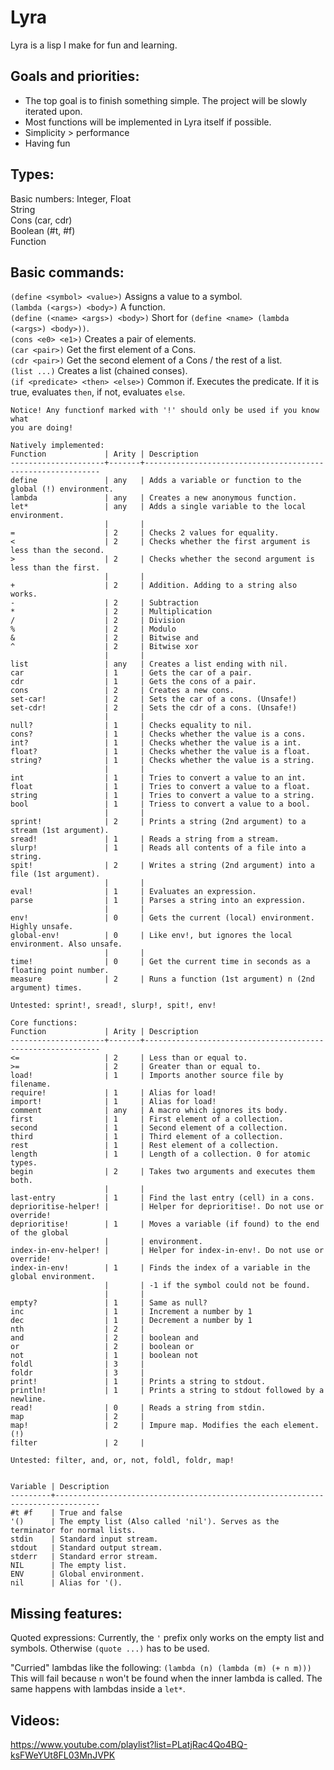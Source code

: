 # Lyra

Lyra is a lisp I make for fun and learning.

## Goals and priorities:

- The top goal is to finish something simple. The project will be slowly iterated upon.  
- Most functions will be implemented in Lyra itself if possible.  
- Simplicity > performance  
- Having fun

## Types:

Basic numbers: Integer, Float  
String  
Cons (car, cdr)  
Boolean (#t, #f)  
Function  

## Basic commands:

`(define <symbol> <value>)` Assigns a value to a symbol.  
`(lambda (<args>) <body>)` A function.  
`(define (<name> <args>) <body>)` Short for `(define <name> (lambda (<args>) <body>))`.  
`(cons <e0> <e1>)` Creates a pair of elements.  
`(car <pair>)` Get the first element of a Cons.  
`(cdr <pair>)` Get the second element of a Cons / the rest of a list.  
`(list ...)` Creates a list (chained conses).  
`(if <predicate> <then> <else>)` Common if. Executes the predicate. If it is true, evaluates `then`, if not, evaluates `else`.

```
Notice! Any functionf marked with '!' should only be used if you know what
you are doing!

Natively implemented:
Function             | Arity | Description
---------------------+-------+------------------------------------------------------------
define               | any   | Adds a variable or function to the global (!) environment.
lambda               | any   | Creates a new anonymous function.
let*                 | any   | Adds a single variable to the local environment.
                     |       | 
=                    | 2     | Checks 2 values for equality.
<                    | 2     | Checks whether the first argument is less than the second.
>                    | 2     | Checks whether the second argument is less than the first.
                     |       | 
+                    | 2     | Addition. Adding to a string also works.
-                    | 2     | Subtraction
*                    | 2     | Multiplication
/                    | 2     | Division
%                    | 2     | Modulo
&                    | 2     | Bitwise and
^                    | 2     | Bitwise xor
                     |       | 
list                 | any   | Creates a list ending with nil.
car                  | 1     | Gets the car of a pair.
cdr                  | 1     | Gets the cons of a pair.
cons                 | 2     | Creates a new cons.
set-car!             | 2     | Sets the car of a cons. (Unsafe!)
set-cdr!             | 2     | Sets the cdr of a cons. (Unsafe!)
                     |       | 
null?                | 1     | Checks equality to nil.
cons?                | 1     | Checks whether the value is a cons.
int?                 | 1     | Checks whether the value is a int.
float?               | 1     | Checks whether the value is a float.
string?              | 1     | Checks whether the value is a string.
                     |       | 
int                  | 1     | Tries to convert a value to an int.
float                | 1     | Tries to convert a value to a float.
string               | 1     | Tries to convert a value to a string.
bool                 | 1     | Triess to convert a value to a bool.
                     |       | 
sprint!              | 2     | Prints a string (2nd argument) to a stream (1st argument).
sread!               | 1     | Reads a string from a stream.
slurp!               | 1     | Reads all contents of a file into a string.
spit!                | 2     | Writes a string (2nd argument) into a file (1st argument).
                     |       | 
eval!                | 1     | Evaluates an expression.
parse                | 1     | Parses a string into an expression.
                     |       | 
env!                 | 0     | Gets the current (local) environment. Highly unsafe.
global-env!          | 0     | Like env!, but ignores the local environment. Also unsafe.
                     |       | 
time!                | 0     | Get the current time in seconds as a floating point number.
measure              | 2     | Runs a function (1st argument) n (2nd argument) times.

Untested: sprint!, sread!, slurp!, spit!, env!

Core functions:
Function             | Arity | Description
---------------------+-------+------------------------------------------------------------
<=                   | 2     | Less than or equal to.
>=                   | 2     | Greater than or equal to.
load!                | 1     | Imports another source file by filename.
require!             | 1     | Alias for load!
import!              | 1     | Alias for load!
comment              | any   | A macro which ignores its body.
first                | 1     | First element of a collection.
second               | 1     | Second element of a collection.
third                | 1     | Third element of a collection.
rest                 | 1     | Rest element of a collection.
length               | 1     | Length of a collection. 0 for atomic types.
begin                | 2     | Takes two arguments and executes them both.
                     |       | 
last-entry           | 1     | Find the last entry (cell) in a cons.
deprioritise-helper! |       | Helper for deprioritise!. Do not use or override!
deprioritise!        | 1     | Moves a variable (if found) to the end of the global
                     |       | environment.
index-in-env-helper! |       | Helper for index-in-env!. Do not use or override!
index-in-env!        | 1     | Finds the index of a variable in the global environment.
                     |       | -1 if the symbol could not be found.
                     |       | 
empty?               | 1     | Same as null?
inc                  | 1     | Increment a number by 1
dec                  | 1     | Decrement a number by 1
nth                  | 2     | 
and                  | 2     | boolean and
or                   | 2     | boolean or
not                  | 1     | boolean not
foldl                | 3     |
foldr                | 3     |
print!               | 1     | Prints a string to stdout.
println!             | 1     | Prints a string to stdout followed by a newline.
read!                | 0     | Reads a string from stdin.
map                  | 2     | 
map!                 | 2     | Impure map. Modifies the each element. (!)
filter               | 2     | 

Untested: filter, and, or, not, foldl, foldr, map!


Variable | Description
---------+--------------------------------------------------------------------------------
#t #f    | True and false
'()      | The empty list (Also called 'nil'). Serves as the terminator for normal lists.
stdin    | Standard input stream.
stdout   | Standard output stream.
stderr   | Standard error stream.
NIL      | The empty list.
ENV      | Global environment.
nil      | Alias for '().
```

## Missing features:

Quoted expressions: Currently, the `'` prefix only works on the empty list and symbols. Otherwise `(quote ...)` has to be used.

"Curried" lambdas like the following: `(lambda (n) (lambda (m) (+ n m)))`  
This will fail because `n` won't be found when the inner lambda is called. The same happens with lambdas inside a `let*`.

## Videos:

https://www.youtube.com/playlist?list=PLatjRac4Qo4BQ-ksFWeYUt8FL03MnJVPK


